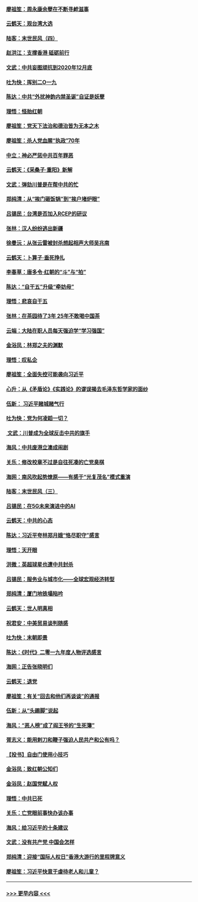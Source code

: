 #### [廖祖笙：周永康余孽在不断寻衅滋事](../pages/nsc993/n11751013.md?t=12281701) 
#### [云鹤天：观台湾大选](../pages/nsc993/n11751007.md?t=12281701) 
#### [陆客：末世民风（四）](../pages/nsc993/n11749203.md?t=12281701) 
#### [赵洪江：支撑香港 砥砺前行](../pages/nsc993/n11748482.md?t=12281701) 
#### [文武：中共妄图顽抗到2020年12月底](../pages/nsc993/n11748446.md?t=12281701) 
#### [吐为快：挥别二O一九](../pages/nsc993/n11748411.md?t=12281701) 
#### [陈达：中共“外扰神韵内禁圣诞”自证是妖孽](../pages/nsc993/n11748226.md?t=12281701) 
#### [理悟：怪胎红朝](../pages/nsc993/n11748206.md?t=12281701) 
#### [廖祖笙：党天下法治和德治皆为无本之木](../pages/nsc993/n11748135.md?t=12281701) 
#### [廖祖笙：杀人党血腥“执政”70年](../pages/nsc993/n11745144.md?t=12281701) 
#### [中立：神必严惩中共百年罪恶](../pages/nsc993/n11744970.md?t=12281701) 
#### [云鹤天：《采桑子‧重阳》新解](../pages/nsc993/n11744948.md?t=12281701) 
#### [文武：弹劾川普是在帮中共的忙](../pages/nsc993/n11744758.md?t=12281701) 
#### [郑纯清：从“挨门砸饭锅”到“挨户堵炉眼”](../pages/nsc993/n11744745.md?t=12281701) 
#### [吕锡民：台湾是否加入RCEP的研议](../pages/nsc993/n11744701.md?t=12281701) 
#### [张林：汉人纷纷逃出新疆](../pages/nsc993/n11743530.md?t=12281701) 
#### [徐曼沅：从张云雷被封杀想起相声大师吴兆南](../pages/nsc993/n11741816.md?t=12281701) 
#### [云鹤天：卜算子‧垂死挣扎](../pages/nsc993/n11739956.md?t=12281701) 
#### [李春草：唐多令‧红朝的“斗”与“拍”](../pages/nsc993/n11739830.md?t=12281701) 
#### [陈达：“自干五”升级“牵妨母”](../pages/nsc993/n11739724.md?t=12281701) 
#### [理悟：悲哀自干五](../pages/nsc993/n11739547.md?t=12281701) 
#### [张林：在茶园待了3年 25年不敢喝中国茶](../pages/nsc993/n11739240.md?t=12281701) 
#### [云端：大陆在职人员每天强迫学“学习强国”](../pages/nsc993/n11738735.md?t=12281701) 
#### [金浴凤：林郑之夫的渊默](../pages/nsc993/n11737735.md?t=12281701) 
#### [理悟：叹私企](../pages/nsc993/n11737715.md?t=12281701) 
#### [廖祖笙：全面失控可能袭向习近平](../pages/nsc993/n11737704.md?t=12281701) 
#### [心升：从《矛盾论》《实践论》的谬误揭去毛泽东哲学家的面纱](../pages/nsc993/n11736962.md?t=12281701) 
#### [伍新： 习近平赌城赌气行](../pages/nsc993/n11736929.md?t=12281701) 
#### [吐为快：党为何凌蹈一切？](../pages/nsc993/n11736915.md?t=12281701) 
#### [ 文武：川普成为全球反击中共的旗手](../pages/nsc993/n11736882.md?t=12281701) 
#### [海风：中共废港立澳成闹剧](../pages/nsc993/n11735857.md?t=12281701) 
#### [关乐：修改校章不过是自往死凑的亡党臭棋](../pages/nsc993/n11735097.md?t=12281701) 
#### [海网：南风吹起势燎原——有感于“光复茂名”模式重演](../pages/nsc993/n11732308.md?t=12281701) 
#### [陆客：末世民风（三）](../pages/nsc993/n11732211.md?t=12281701) 
#### [吕锡民：在5G未来演进中的AI](../pages/nsc993/n11730010.md?t=12281701) 
#### [云鹤天：中共的心态](../pages/nsc993/n11729906.md?t=12281701) 
#### [陈达：习近平夸林郑月娥“恪尽职守”感言](../pages/nsc993/n11729881.md?t=12281701) 
#### [理悟：天开眼](../pages/nsc993/n11729699.md?t=12281701) 
#### [洪微：英超球星也遭中共封杀](../pages/nsc993/n11727243.md?t=12281701) 
#### [吕锡民：服务业与城市化——全球宏观经济转型](../pages/nsc993/n11725845.md?t=12281701) 
#### [郑纯清：厦门地铁塌陷吟](../pages/nsc993/n11725813.md?t=12281701) 
#### [云鹤天：世人明真相](../pages/nsc993/n11725621.md?t=12281701) 
#### [祝君安：中美贸易谈判随感](../pages/nsc993/n11725609.md?t=12281701) 
#### [吐为快：末朝即景](../pages/nsc993/n11723365.md?t=12281701) 
#### [陈达：《时代》二零一九年度人物评选感言](../pages/nsc993/n11723337.md?t=12281701) 
#### [海网：正告张晓明们](../pages/nsc993/n11723228.md?t=12281701) 
#### [云鹤天：退党](../pages/nsc993/n11723056.md?t=12281701) 
#### [廖祖笙：有关“回去和他们再谈谈”的通报](../pages/nsc993/n11722442.md?t=12281701) 
#### [伍新：从“头踢脚”说起](../pages/nsc993/n11722429.md?t=12281701) 
#### [海风：“恶人榜”成了阎王爷的“生死簿”](../pages/nsc993/n11722272.md?t=12281701) 
#### [胥志义：能用剌刀和鞭子强迫人民共产和公有吗？](../pages/nsc993/n11720569.md?t=12281701) 
#### [【投书】自由门使用小技巧](../pages/nsc993/n11720180.md?t=12281701) 
#### [金浴凤：致红朝公知们](../pages/nsc993/n11720563.md?t=12281701) 
#### [金浴凤：赵国党赋人权](../pages/nsc993/n11720533.md?t=12281701) 
#### [理悟：中共已死](../pages/nsc993/n11720233.md?t=12281701) 
#### [关乐：亡党眼前事快办该办事](../pages/nsc993/n11719160.md?t=12281701) 
#### [海风：给习近平的十条建议](../pages/nsc993/n11717616.md?t=12281701) 
#### [文武：没有共产党 中国会怎样](../pages/nsc993/n11717584.md?t=12281701) 
#### [郑纯清：迎接“国际人权日”香港大游行的里程牌意义](../pages/nsc993/n11717417.md?t=12281701) 
#### [廖祖笙：习近平快意于虐待老人和儿童？](../pages/nsc993/n11715313.md?t=12281701) 

----
#### [ >>> 更早内容 <<< ](../indexes/nsc993-earlier.md)
